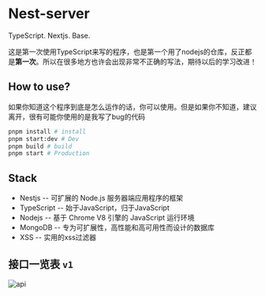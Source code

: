 # Nest-server

TypeScript. Nextjs. Base.

这是第一次使用TypeScript来写的程序，也是第一个用了nodejs的仓库，反正都是**第一次**。所以在很多地方也许会出现非常不正确的写法，期待以后的学习改进！

## How to use?

如果你知道这个程序到底是怎么运作的话，你可以使用。但是如果你不知道，建议离开，很有可能你使用的是我写了bug的代码

```bash
pnpm install # install
pnpm start:dev # Dev
pnpm build # build
pnpm start # Production
```

## Stack

- Nestjs -- 可扩展的 Node.js 服务器端应用程序的框架
- TypeScript -- 始于JavaScript，归于JavaScript
- Nodejs -- 基于 Chrome V8 引擎的 JavaScript 运行环境
- MongoDB -- 专为可扩展性，高性能和高可用性而设计的数据库
- XSS -- 实用的xss过滤器

## 接口一览表 `v1`

![api](https://gitee.com/wibus/blog-assets-goo/raw/master/asset-pic/20210925081804.jpg)